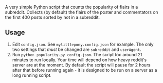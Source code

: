 A very simple Python script that counts the popularity of flairs in a 
subreddit. Collects (by default) the flairs of the poster and commentators 
on the first 400 posts sorted by hot in a subreddit. 

## Usage

1. Edit `config.json`. See `mylittlepony.config.json` for example. The only 
two settings that *must* be changed are `subreddit` and `userAgent`. 
2. Run `python popularity.py config.json`. The script too around 21 minutes to run locally. 
Your time will depend on how heavy reddit's server are at the moment. By 
default the script will pause for 2 hours after that before running again - 
it is designed to be run on a server as a long running script. 